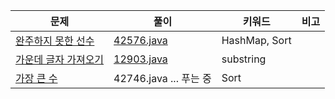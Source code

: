 | 문제                                                         | 풀이                                                         | 키워드        | 비고 |
| ------------------------------------------------------------ | ------------------------------------------------------------ | ------------- | ---- |
| [완주하지 못한 선수](https://programmers.co.kr/learn/courses/30/lessons/42576) | [42576.java](https://github.com/kcloud721/TIL/tree/master/algorithms/programmers/42576) | HashMap, Sort |      |
| [가운데 글자 가져오기](https://programmers.co.kr/learn/courses/30/lessons/12903) | [12903.java](https://github.com/kcloud721/TIL/tree/master/algorithms/programmers/12903) | substring     |      |
| [가장 큰 수](https://programmers.co.kr/learn/courses/30/lessons/42746) | 42746.java ... 푸는 중                                       | Sort          |      |

